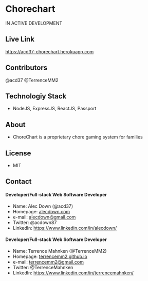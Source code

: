 # Chorechart
IN ACTIVE DEVELOPMENT

## Live Link
https://acd37-chorechart.herokuapp.com 

## Contributors
@acd37
@TerrenceMM2

## Technologiy Stack
* NodeJS, ExpressJS, ReactJS, Passport

## About
* ChoreChart is a proprietary chore gaming system for families

## License 
* MIT

## Contact
#### Developer/Full-stack Web Software Developer
* Name: Alec Down (@acd37)
* Homepage: [alecdown.com](https://alecdown.com)
* e-mail: alecdown@gmail.com
* Twitter: @acdown87
* LinkedIn: https://www.linkedin.com/in/alecdown/


#### Developer/Full-stack Web Software Developer
* Name: Terrence Mahnken (@TerrenceMM2)
* Homepage: [terrencemm2.github.io](https://terrencemm2.github.io/)
* e-mail: terrencemm2@gmail.com
* Twitter: @TerrenceMahnken
* LinkedIn: https://www.linkedin.com/in/terrencemahnken/